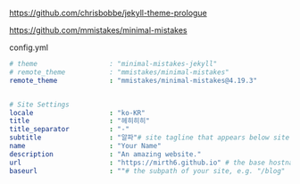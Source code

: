 https://github.com/chrisbobbe/jekyll-theme-prologue

https://github.com/mmistakes/minimal-mistakes



config.yml

```yml
# theme                  : "minimal-mistakes-jekyll"
# remote_theme           : "mmistakes/minimal-mistakes"
remote_theme             : "mmistakes/minimal-mistakes@4.19.3"


# Site Settings
locale                   : "ko-KR"
title                    : "헤히히히"
title_separator          : "-"
subtitle                 : "알파"# site tagline that appears below site title in masthead
name                     : "Your Name"
description              : "An amazing website."
url                      : "https://mirth6.github.io" # the base hostname & protocol for your site e.g. "https://mmistakes.github.io"
baseurl                  : ""# the subpath of your site, e.g. "/blog"
```

